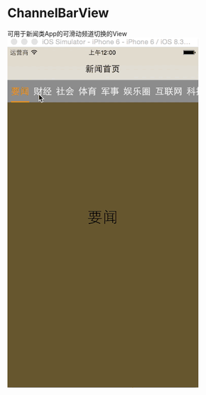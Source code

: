 # ChannelBarView
可用于新闻类App的可滑动频道切换的View
![image](https://github.com/BeNotJustCoder/ChannelBarView/blob/master/ChannelBar.gif)
